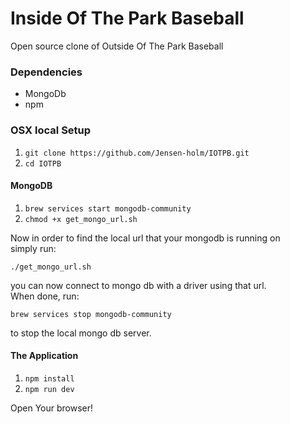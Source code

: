 # Inside Of The Park Baseball

Open source clone of Outside Of The Park Baseball

### Dependencies

 - MongoDb
 - npm

### OSX local Setup

1. `git clone https://github.com/Jensen-holm/IOTPB.git` <br>
2. `cd IOTPB` <br>

#### MongoDB

1. `brew services start mongodb-community` <br>
2. `chmod +x get_mongo_url.sh` <br>

Now in order to find the local url that your mongodb is running on <br>
simply run: <br>

`./get_mongo_url.sh` <br>

you can now connect to mongo db with a driver using that url. <br>
When done, run: <br>

`brew services stop mongodb-community` <br>

to stop the local mongo db server. <br>

#### The Application

1. `npm install` <br>
2. `npm run dev` <br>

Open Your browser!

